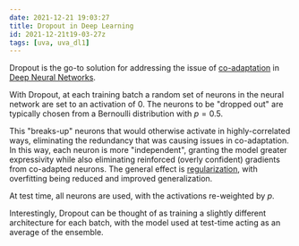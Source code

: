 ```yaml
---
date: 2021-12-21 19:03:27
title: Dropout in Deep Learning
id: 2021-12-21t19-03-27z
tags: [uva, uva_dl1]
---
```


Dropout is the go-to solution for addressing the issue of
[co-adaptation](./2021-12-26t22-43-41z.md) in
[Deep Neural Networks](./2021-04-26t18-14-48z.md).

With Dropout, at each training batch a random set of neurons in the neural
network are set to an activation of 0. The neurons to be "dropped out" are
typically chosen from a Bernoulli distribution with $p=0.5$.

This "breaks-up" neurons that would otherwise activate in highly-correlated
ways, eliminating the redundancy that was causing issues in co-adaptation. In
this way, each neuron is more "independent", granting the model greater
expressivity while also eliminating reinforced (overly confident) gradients from
co-adapted neurons. The general effect is
[regularization](./2021-12-21t18-46-39z.md), with overfitting being reduced and
improved generalization.

At test time, all neurons are used, with the activations re-weighted by $p$.

Interestingly, Dropout can be thought of as training a slightly different
architecture for each batch, with the model used at test-time acting as an
average of the ensemble.
